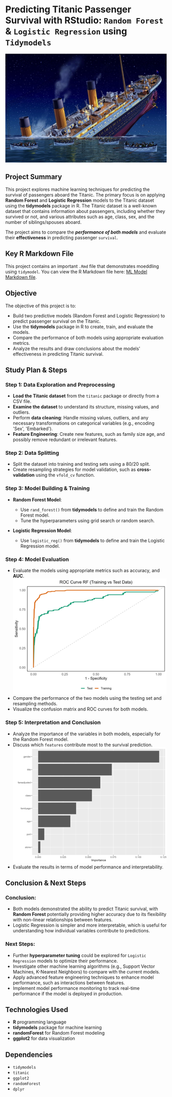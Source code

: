 # Predicting Titanic Passenger Survival with RStudio: `Random Forest` & `Logistic Regression` using `Tidymodels`
![Titanic Survival Prediction](./titanic.jpg)
## Project Summary

This project explores machine learning techniques for predicting the survival of passengers aboard the Titanic. The primary focus is on applying **Random Forest** and **Logistic Regression** models to the Titanic dataset using the **tidymodels** package in R. The Titanic dataset is a well-known dataset that contains information about passengers, including whether they survived or not, and various attributes such as age, class, sex, and the number of siblings/spouses aboard.

The project aims to compare the ***performance of both models*** and evaluate their **effectiveness** in predicting passenger `survival`.

## Key R Markdown File
This project contains an important `.Rmd` file that demonstrates moeddling using `tidymodel`. You can view the R Markdown file here: [ML Model Markdown file](MN_TM.Rmd).

## Objective

The objective of this project is to:
- Build two predictive models (Random Forest and Logistic Regression) to predict passenger survival on the Titanic.
- Use the **tidymodels** package in R to create, train, and evaluate the models.
- Compare the performance of both models using appropriate evaluation metrics.
- Analyze the results and draw conclusions about the models' effectiveness in predicting Titanic survival.

## Study Plan & Steps

### Step 1: Data Exploration and Preprocessing
- **Load the Titanic dataset** from the `titanic` package or directly from a CSV file.
- **Examine the dataset** to understand its structure, missing values, and outliers.
- Perform **data cleaning**: Handle missing values, outliers, and any necessary transformations on categorical variables (e.g., encoding 'Sex', 'Embarked').
- **Feature Engineering**: Create new features, such as family size age, and possibly remove redundant or irrelevant features.

### Step 2: Data Splitting
- Split the dataset into training and testing sets using a 80/20 split.
- Create resampling strategies for model validation, such as **cross-validation** using the `vfold_cv` function.

### Step 3: Model Building & Training
- **Random Forest Model**:
  - Use `rand_forest()` from **tidymodels** to define and train the Random Forest model.
  - Tune the hyperparameters using grid search or random search.
  
- **Logistic Regression Model**:
  - Use `logistic_reg()` from **tidymodels** to define and train the Logistic Regression model.

### Step 4: Model Evaluation
- Evaluate the models using appropriate metrics such as accuracy, and **AUC**.![RF - ROC AUC](./RF_final_roc_plot.png)
- Compare the performance of the two models using the testing set and resampling methods.
- Visualize the confusion matrix and ROC curves for both models.

### Step 5: Interpretation and Conclusion
- Analyze the importance of the variables in both models, especially for the Random Forest model.
- Discuss which `features` contribute most to the survival prediction.![RF - VIP](./RF_VIP.png)
- Evaluate the results in terms of model performance and interpretability.

## Conclusion & Next Steps

### Conclusion:
- Both models demonstrated the ability to predict Titanic survival, with **Random Forest** potentially providing higher accuracy due to its flexibility with non-linear relationships between features.
- Logistic Regression is simpler and more interpretable, which is useful for understanding how individual variables contribute to predictions.

### Next Steps:
- Further **hyperparameter tuning** could be explored for `Logistic Regression` models to optimize their performance.
- Investigate other machine learning algorithms (e.g., Support Vector Machines, K-Nearest Neighbors) to compare with the current models.
- Apply advanced feature engineering techniques to enhance model performance, such as interactions between features.
- Implement model performance monitoring to track real-time performance if the model is deployed in production.

## Technologies Used
- **R** programming language
- **tidymodels** package for machine learning
- **randomForest** for Random Forest modeling
- **ggplot2** for data visualization

## Dependencies
- `tidymodels`
- `titanic`
- `ggplot2`
- `randomForest`
- `dplyr`

